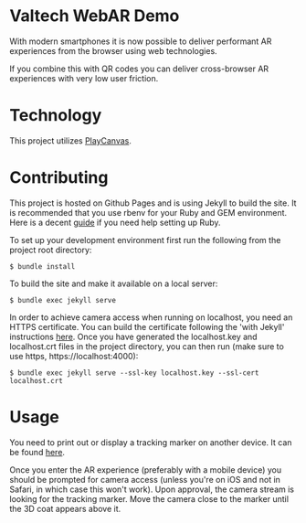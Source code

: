 # Valtech WebAR Demo

With modern smartphones it is now possible to deliver performant AR experiences from the browser using web technologies.

If you combine this with QR codes you can deliver cross-browser AR experiences with very low user friction.

# Technology

This project utilizes [PlayCanvas](https://playcanvas.com/).

# Contributing

This project is hosted on Github Pages and is using Jekyll to build the site. It is recommended that you use rbenv for your Ruby and GEM environment. Here is a decent [guide](https://jekyllrb.com/docs/installation/) if you need help setting up Ruby.

To set up your development environment first run the following from the project root directory:

`$ bundle install`

To build the site and make it available on a local server:

`$ bundle exec jekyll serve`

In order to achieve camera access when running on localhost, you need an HTTPS certificate. You can build the certificate following the 'with Jekyll' instructions [here](https://dev.to/remotesynth/running-ssl-on-localhost-42ol).
Once you have generated the localhost.key and localhost.crt files in the project directory, you can then run (make sure to use https, https://localhost:4000):

`$ bundle exec jekyll serve --ssl-key localhost.key --ssl-cert localhost.crt`


# Usage

You need to print out or display a tracking marker on another device. It can be found [here](https://webar.valtech.engineering/assets/images/qr-code.png).

Once you enter the AR experience (preferably with a mobile device) you should be prompted for camera access (unless you're on iOS and not in Safari, in which case this won't work). Upon approval, the camera stream is looking for the tracking marker. Move the camera close to the marker until the 3D coat appears above it.